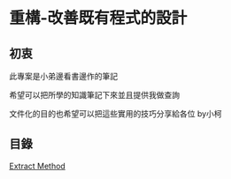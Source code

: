 # 重構-改善既有程式的設計

## 初衷

此專案是小弟邊看書邊作的筆記

希望可以把所學的知識筆記下來並且提供我做查詢

文件化的目的也希望可以把這些實用的技巧分享給各位 by小柯

## 目錄

[Extract Method](/Extract_Method/ReadMe.md)